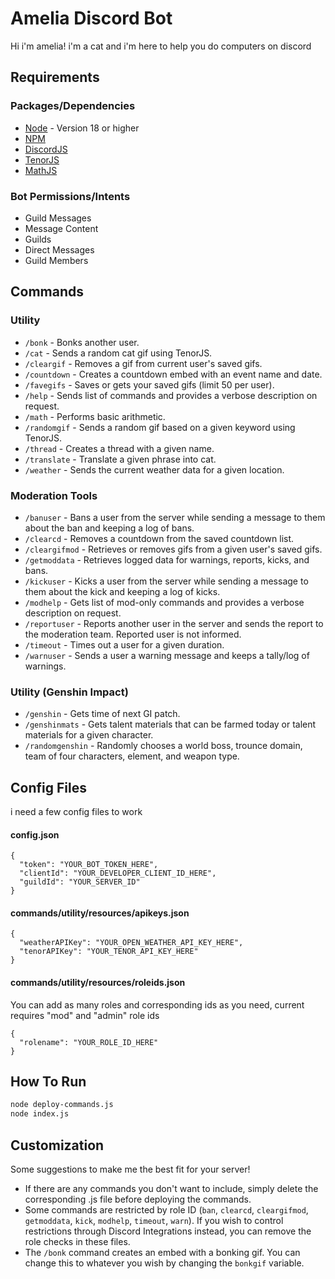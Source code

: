 # Amelia Discord Bot
Hi i'm amelia! i'm a cat and i'm here to help you do computers on discord

## Requirements
### Packages/Dependencies
- [Node](https://nodejs.org/en) - Version 18 or higher
- [NPM](https://www.npmjs.com/)
- [DiscordJS](https://discordjs.guide/)
- [TenorJS](https://www.npmjs.com/package/tenorjs)
- [MathJS](https://www.npmjs.com/package/mathjs)

### Bot Permissions/Intents
- Guild Messages
- Message Content
- Guilds
- Direct Messages
- Guild Members

## Commands
### Utility
- `/bonk` - Bonks another user.
- `/cat` - Sends a random cat gif using TenorJS.
- `/cleargif` - Removes a gif from current user's saved gifs.
- `/countdown` - Creates a countdown embed with an event name and date.
- `/favegifs` - Saves or gets your saved gifs (limit 50 per user).
- `/help` - Sends list of commands and provides a verbose description on request.
- `/math` - Performs basic arithmetic.
- `/randomgif` - Sends a random gif based on a given keyword using TenorJS.
- `/thread` - Creates a thread with a given name.
- `/translate` - Translate a given phrase into cat.
- `/weather` - Sends the current weather data for a given location.
### Moderation Tools
- `/banuser` - Bans a user from the server while sending a message to them about the ban and keeping a log of bans.
- `/clearcd` - Removes a countdown from the saved countdown list.
- `/cleargifmod` - Retrieves or removes gifs from a given user's saved gifs.
- `/getmoddata` - Retrieves logged data for warnings, reports, kicks, and bans.
- `/kickuser` - Kicks a user from the server while sending a message to them about the kick and keeping a log of kicks.
- `/modhelp` - Gets list of mod-only commands and provides a verbose description on request.
- `/reportuser` - Reports another user in the server and sends the report to the moderation team. Reported user is not informed.
- `/timeout` - Times out a user for a given duration.
- `/warnuser` - Sends a user a warning message and keeps a tally/log of warnings.
### Utility (Genshin Impact)
- `/genshin` - Gets time of next GI patch.
- `/genshinmats` - Gets talent materials that can be farmed today or talent materials for a given character.
- `/randomgenshin` - Randomly chooses a world boss, trounce domain, team of four characters, element, and weapon type.

## Config Files
i need a few config files to work
#### config.json
```
{
  "token": "YOUR_BOT_TOKEN_HERE",
  "clientId": "YOUR_DEVELOPER_CLIENT_ID_HERE",
  "guildId": "YOUR_SERVER_ID"
}
```
#### commands/utility/resources/apikeys.json
```
{
  "weatherAPIKey": "YOUR_OPEN_WEATHER_API_KEY_HERE",
  "tenorAPIKey": "YOUR_TENOR_API_KEY_HERE"
}
```
#### commands/utility/resources/roleids.json
You can add as many roles and corresponding ids as you need, current requires "mod" and "admin" role ids
```
{
  "rolename": "YOUR_ROLE_ID_HERE"
}
```

## How To Run
```bash
node deploy-commands.js
node index.js
```

## Customization
Some suggestions to make me the best fit for your server!
- If there are any commands you don't want to include, simply delete the corresponding .js file before deploying the commands.
- Some commands are restricted by role ID (`ban`, `clearcd`, `cleargifmod`, `getmoddata`, `kick`, `modhelp`, `timeout`, `warn`). If you wish to control restrictions through Discord Integrations instead, you can remove the role checks in these files.
- The `/bonk` command creates an embed with a bonking gif. You can change this to whatever you wish by changing the `bonkgif` variable.
